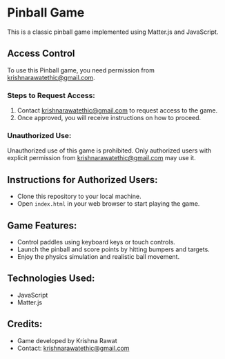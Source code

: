# Pinball Game

This is a classic pinball game implemented using Matter.js and JavaScript.

## Access Control

To use this Pinball game, you need permission from krishnarawatethic@gmail.com.

### Steps to Request Access:

1. Contact krishnarawatethic@gmail.com to request access to the game.
2. Once approved, you will receive instructions on how to proceed.

### Unauthorized Use:

Unauthorized use of this game is prohibited. Only authorized users with explicit permission from krishnarawatethic@gmail.com may use it.

## Instructions for Authorized Users:

- Clone this repository to your local machine.
- Open `index.html` in your web browser to start playing the game.

## Game Features:

- Control paddles using keyboard keys or touch controls.
- Launch the pinball and score points by hitting bumpers and targets.
- Enjoy the physics simulation and realistic ball movement.

## Technologies Used:

- JavaScript
- Matter.js

## Credits:

- Game developed by Krishna Rawat
- Contact: krishnarawatethic@gmail.com
